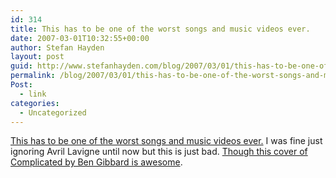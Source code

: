 ```yaml
---
id: 314
title: This has to be one of the worst songs and music videos ever.
date: 2007-03-01T10:32:55+00:00
author: Stefan Hayden
layout: post
guid: http://www.stefanhayden.com/blog/2007/03/01/this-has-to-be-one-of-the-worst-songs-and-music-videos-ever/
permalink: /blog/2007/03/01/this-has-to-be-one-of-the-worst-songs-and-music-videos-ever/
Post:
  - link
categories:
  - Uncategorized
---
```

<p><a href="http://youtube.com/watch?v=cQ25-glGRzI">This has to be one of the worst songs and music videos ever.</a> I was fine just ignoring Avril Lavigne until now but this is just bad. <a href="/mp3/Ben_Gibbard_-_Complicated__New_York_11-13-02_ (Avril).mp3">Though this cover of Complicated by Ben Gibbard is awesome</a>.
</p>
